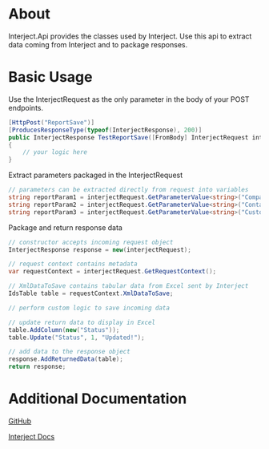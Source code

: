 # About

Interject.Api provides the classes used by Interject. Use this api to extract data coming from Interject and to package responses.

# Basic Usage

Use the InterjectRequest as the only parameter in the body of your POST endpoints.

``` CS
[HttpPost("ReportSave")]
[ProducesResponseType(typeof(InterjectResponse), 200)]
public InterjectResponse TestReportSave([FromBody] InterjectRequest interjectRequest)
{ 
    // your logic here
}
```

Extract parameters packaged in the InterjectRequest

``` CS
// parameters can be extracted directly from request into variables
string reportParam1 = interjectRequest.GetParameterValue<string>("CompanyName");
string reportParam2 = interjectRequest.GetParameterValue<string>("ContactName");
string reportParam3 = interjectRequest.GetParameterValue<string>("CustomerID");
```

Package and return response data

``` CS
// constructor accepts incoming request object
InterjectResponse response = new(interjectRequest);

// request context contains metadata
var requestContext = interjectRequest.GetRequestContext();

// XmlDataToSave contains tabular data from Excel sent by Interject
IdsTable table = requestContext.XmlDataToSave;

// perform custom logic to save incoming data

// update return data to display in Excel
table.AddColumn(new("Status"));
table.Update("Status", 1, "Updated!");

// add data to the response object
response.AddReturnedData(table);
return response;
```


# Additional Documentation

[GitHub](https://github.com/GoInterject/ids-dotnet-api/tree/main/interject.api)

[Interject Docs](https://docs.gointerject.com/)

